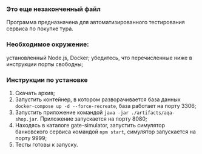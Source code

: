 ### Это еще  незаконченный файл

Программа предназначена для автоматизированного тестирования сервиса по покупке тура. 

### Необходимое окружение: 
установленный Node.js, Docker; 
убедитесь, что перечисленные ниже в инструкции порты свободны; 

### Инструкции по установке 
1. Скачать архив;
1. Запустить контейнер, в котором разворачивается база данных `docker-compose up -d --force-recreate`, база работает на порту 3306; 
1. Запустить приложение командой  `java -jar ./artifacts/aqa-shop.jar`. Приложение запускается на порту 8080; 
1. Находясь в каталоге gate-simulator, запустить симулятор банковского сервиса командой `npm start`, симулятор запускается на порту 9999; 
1. Тесты готовы к запуску.  